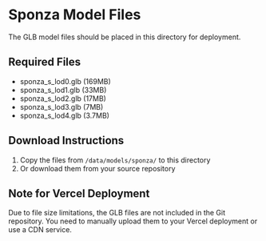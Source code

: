 # Sponza Model Files

The GLB model files should be placed in this directory for deployment.

## Required Files
- sponza_s_lod0.glb (169MB)
- sponza_s_lod1.glb (33MB)
- sponza_s_lod2.glb (17MB)
- sponza_s_lod3.glb (7MB)
- sponza_s_lod4.glb (3.7MB)

## Download Instructions

1. Copy the files from `/data/models/sponza/` to this directory
2. Or download them from your source repository

## Note for Vercel Deployment

Due to file size limitations, the GLB files are not included in the Git repository.
You need to manually upload them to your Vercel deployment or use a CDN service.
